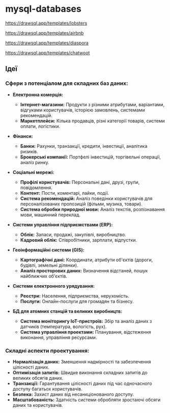 # mysql-databases

https://drawsql.app/templates/lobsters

https://drawsql.app/templates/airbnb

https://drawsql.app/templates/diaspora

https://drawsql.app/templates/chatwoot

## Ідеї
### Сфери з потенціалом для складних баз даних:

* **Електронна комерція:**
    * **Інтернет-магазини:** Продукти з різними атрибутами, варіантами, відгуками користувачів, історією замовлень, системами рекомендацій.
    * **Маркетплейси:** Кілька продавців, різні категорії товарів, системи оплати, логістики.
* **Фінанси:**
    * **Банки:** Рахунки, транзакції, кредити, інвестиції, аналітика ризиків.
    * **Брокерські компанії:** Портфелі інвестицій, торгівельні операції, аналіз ринку.
* **Соціальні мережі:**
    * **Профілі користувачів:** Персональні дані, друзі, групи, повідомлення.
    * **Контент:** Пости, коментарі, лайки, події.
    * **Система рекомендацій:** Аналіз поведінки користувачів для персоналізованих пропозицій (фільми, музика, товари).
    * **Система обробки природної мови:** Аналіз текстів, розпізнавання мови, машинний переклад.
* **Системи управління підприємствами (ERP):**
    * **Облік:** Запаси, продажі, закупівлі, виробництво.
    * **Кадровий облік:** Співробітники, зарплати, відпустки.
* **Геоінформаційні системи (GIS):**
    * **Картографічні дані:** Координати, атрибути об'єктів (дороги, будівлі, земельні ділянки).
    * **Аналіз просторових даних:** Визначення відстаней, пошук найближчих об'єктів.
* **Системи електронного урядування:**
    * **Реєстри:** Населення, підприємства, нерухомість.
    * **Послуги:** Онлайн-послуги для громадян та бізнесу.

* **БД для атомних станцій та великих виробництв:**
    * **Система моніторингу IoT-пристроїв:** Збір та аналіз даних з датчиків (температура, вологість, рух).
    * **Система управління проектами:** Планування, відстеження виконання, управління ресурсами.

### Складні аспекти проектування:

* **Нормалізація даних:** Зменшення надмірності та забезпечення цілісності даних.
* **Оптимізація запитів:** Швидке виконання складних запитів до великих обсягів даних.
* **Транзакції:** Гарантування цілісності даних під час одночасного доступу багатьох користувачів.
* **Безпека:** Захист даних від несанкціонованого доступу.
* **Масштабованість:** Здатність системи обробляти зростаючі обсяги даних та користувачів.

